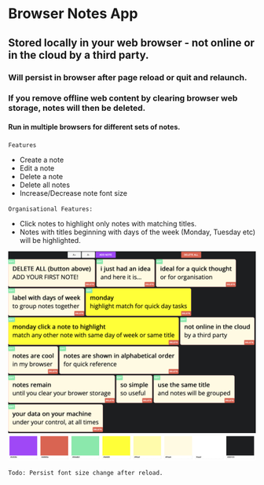 # Browser Notes App

## Stored locally in your web browser - not online or in the cloud by a third party.
### Will persist in browser after page reload or quit and relaunch.
### If you remove offline web content by clearing browser web storage, notes will then be deleted.
#### Run in multiple browsers for different sets of notes.

`Features`
- Create a note
- Edit a note
- Delete a note
- Delete all notes
- Increase/Decrease note font size

`Organisational Features:`
- Click notes to highlight only notes with matching titles.
- Notes with titles beginning with days of the week (Monday, Tuesday etc) will be highlighted.

![preview](/preview.png)
![colour palette](/palette.png)

```
Todo: Persist font size change after reload.
```